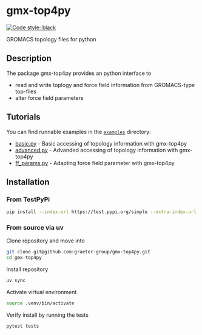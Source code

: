 # gmx-top4py 

<p align="left">
<a href="https://github.com/psf/black"><img alt="Code style: black" src="https://img.shields.io/badge/code%20style-black-000000.svg"></a>
</p>

GROMACS topology files for python

## Description
The package gmx-top4py provides an python interface to
* read and write toplogy and force field information from GROMACS-type top-files
* alter force field parameters 

## Tutorials
You can find runnable examples in the [`examples`](https://github.com/graeter-group/gmx-top4py/tree/main/examples) directory:
* [basic.py](https://github.com/graeter-group/gmx-top4py/blob/main/examples/basic/basic.py) - Basic accessing of topology information with gmx-top4py
* [advanced.py](https://github.com/graeter-group/gmx-top4py/blob/main/examples/advanced/advanced.py) - Advanded accessing of topology information with gmx-top4py
* [ff_params.py](https://github.com/graeter-group/gmx-top4py/blob/main/examples/ff_params/ff_params.py) - Adapting force field parameter with gmx-top4py

## Installation
### From TestPyPi
```bash
pip install --index-url https://test.pypi.org/simple --extra-index-url https://pypi.org/simple gmx-top4py
```
### From source via uv
Clone repository and move into
```bash
git clone git@github.com:graeter-group/gmx-top4py.git
cd gmx-top4py
```
Install repository
```bash
uv sync
```
Activate virtual environment
```bash
source .venv/bin/activate
```
Verify install by running the tests
```bash
pytest tests
```
